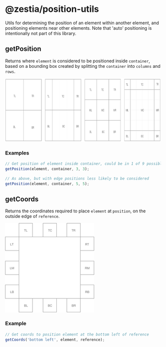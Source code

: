 # @zestia/position-utils

Utils for determining the position of an element within another element, and positioning
elements near other elements. Note that 'auto' positioning is intentionally not part of this library.

## getPosition

Returns where `element` is considered to be positioned inside `container`, based on a bounding box created by splitting the `container` into `columns` and `rows`.

<img src="docs/position.png" width="865" height="205">

### Examples

```javascript
// Get position of element inside container, could be in 1 of 9 possible positions
getPosition(element, container, 3, 3);
```

```javascript
// As above, but with edge positions less likely to be considered
getPosition(element, container, 5, 5);
```

## getCoords

Returns the coordinates required to place `element` at `position`, on the outside edge of `reference`.

<img src="docs/coords.png" width="288" height="288">

### Example

```javascript
// Get coords to position element at the bottom left of reference
getCoords('bottom left', element, reference);
```
